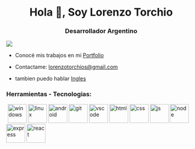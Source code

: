 <h1 align="center">Hola 👋, Soy Lorenzo Torchio</h1>
<h3 align="center">Desarrollador Argentino</h3>

![](https://komarev.com/ghpvc/?username=LorenzoTorchio)

-  Conocé mis trabajos en mi [Portfolio](https://lorenzotorchio.github.io/Portfolio/)

-  Contactame: lorenzotorchios@gmail.com

-  tambien puedo hablar <a href="https://www.efset.org/cert/Pie4pv" target="_blank">Ingles </a>

<h3 align="left">Herramientas - Tecnologias:</h3>
<p align="left"> 

<picture>
  <source media="(prefers-color-scheme: light)" srcset="" witdh="50" height="50">
  <source media="(prefers-color-scheme: dark )" srcset="" witdh="50" height="50">
  <img alt="">
</picture>

 <picture>
    <source media="(prefers-color-scheme: light)" srcset="https://github.com/LorenzoTorchio/LorenzoTorchio/assets/71746695/6d436fc7-529a-4c69-a25d-c2814c8d89e5" witdh="50" height="50">
    <source media="(prefers-color-scheme: dark )" srcset="https://github.com/LorenzoTorchio/LorenzoTorchio/assets/71746695/8acdd55d-4784-45e1-9022-c13af4c0927c" witdh="50" height="50">
    <img alt="windows">
 </picture>
  
<picture>
  <source media="(prefers-color-scheme: light)" srcset="https://github.com/LorenzoTorchio/LorenzoTorchio/assets/71746695/f6d5b732-9c65-40ee-bdc1-15fb64258421" witdh="50" height="50">
  <source media="(prefers-color-scheme: dark )" srcset="https://github.com/LorenzoTorchio/LorenzoTorchio/assets/71746695/f55ec202-1146-49a8-8c82-f5ffad7af3c0" witdh="50" height="50">
  <img alt="linux">
</picture>
  
<picture>
    <source media="(prefers-color-scheme: light)" srcset="https://github.com/LorenzoTorchio/LorenzoTorchio/assets/71746695/08a050be-0476-4b93-8dce-3b93c8a3d856" witdh="50" height="50">
    <source media="(prefers-color-scheme: dark )" srcset="https://github.com/LorenzoTorchio/LorenzoTorchio/assets/71746695/6e91d756-c577-4203-b038-78a7473a9ada" witdh="50" height="50">
    <img alt="android">
  </picture>

<picture>
  <source media="(prefers-color-scheme: light)" srcset="https://github.com/LorenzoTorchio/LorenzoTorchio/assets/71746695/4d3d1a82-d56d-4d3d-964a-aaaf416d8021" witdh="50" height="50">
  <source media="(prefers-color-scheme: dark )" srcset="https://github.com/LorenzoTorchio/LorenzoTorchio/assets/71746695/13a4bfb3-c44c-44b7-b22d-320108e3f88d" witdh="50" height="50">
  <img alt="git">
</picture>

<picture>
  <source media="(prefers-color-scheme: light)" srcset="https://github.com/LorenzoTorchio/LorenzoTorchio/assets/71746695/dd84d63f-97b0-4c5f-8c18-77c83fccf264" witdh="50" height="50">
  <source media="(prefers-color-scheme: dark )" srcset="https://github.com/LorenzoTorchio/LorenzoTorchio/assets/71746695/181d1039-5adb-487e-9b45-ad31ea1e7798" witdh="50" height="50">
  <img alt="vscode">
</picture>

<picture>
  <source media="(prefers-color-scheme: light)" srcset="https://github.com/LorenzoTorchio/LorenzoTorchio/assets/71746695/af3250af-7a16-42ae-a97c-21b0418bb854" witdh="50" height="50">
  <source media="(prefers-color-scheme: dark )" srcset="https://github.com/LorenzoTorchio/LorenzoTorchio/assets/71746695/c8351ed3-d3ae-42da-9c21-ae14ea8f36fd" witdh="50" height="50">
  <img alt="html">
</picture>


<picture>
  <source media="(prefers-color-scheme: light)" srcset="https://github.com/LorenzoTorchio/LorenzoTorchio/assets/71746695/66e591a0-40b6-4054-ba0f-e9e63ef2158d" witdh="50" height="50">
  <source media="(prefers-color-scheme: dark )" srcset="https://github.com/LorenzoTorchio/LorenzoTorchio/assets/71746695/1562b431-d465-43cb-b684-bb26118042ac" witdh="50" height="50">
  <img alt="css">
</picture>
  
<picture>
  <source media="(prefers-color-scheme: light)" srcset="https://github.com/LorenzoTorchio/LorenzoTorchio/assets/71746695/6c6a57ad-2caa-4d42-9fcf-c0237c9bedc8" witdh="50" height="50">
  <source media="(prefers-color-scheme: dark )" srcset="https://github.com/LorenzoTorchio/LorenzoTorchio/assets/71746695/85350984-273e-4d64-9f61-14b99fd6e3b9" witdh="50" height="50">
  <img alt="js">
</picture>

<picture>
  <source media="(prefers-color-scheme: light)" srcset="https://github.com/LorenzoTorchio/LorenzoTorchio/assets/71746695/bc19489f-47c7-4bca-8a5b-8a8e49cf0983" witdh="50" height="50">
  <source media="(prefers-color-scheme: dark )" srcset="https://github.com/LorenzoTorchio/LorenzoTorchio/assets/71746695/2589ffbb-6ec4-4ac0-aedc-9a72b9bd0ad5" witdh="50" height="50">
  <img alt="node">
</picture>

<picture>
  <source media="(prefers-color-scheme: light)" srcset="https://github.com/LorenzoTorchio/LorenzoTorchio/assets/71746695/5f02642e-4d12-4903-bc01-c8765e999fdb" witdh="50" height="50">
  <source media="(prefers-color-scheme: dark )" srcset="https://github.com/LorenzoTorchio/LorenzoTorchio/assets/71746695/75a1600a-cf57-4fd4-a6fd-4f952557e34a" witdh="50" height="50">
  <img alt="express">
</picture>

<picture>
  <source media="(prefers-color-scheme: light)" srcset="https://github.com/LorenzoTorchio/LorenzoTorchio/assets/71746695/55560832-d8ad-4b71-af59-fd3c78046b34" witdh="50" height="50">
  <source media="(prefers-color-scheme: dark )" srcset="https://github.com/LorenzoTorchio/LorenzoTorchio/assets/71746695/505adeea-ec05-4312-9f39-ac5bc521ce31" witdh="50" height="50">
  <img alt="react">
</picture>  
</p>
